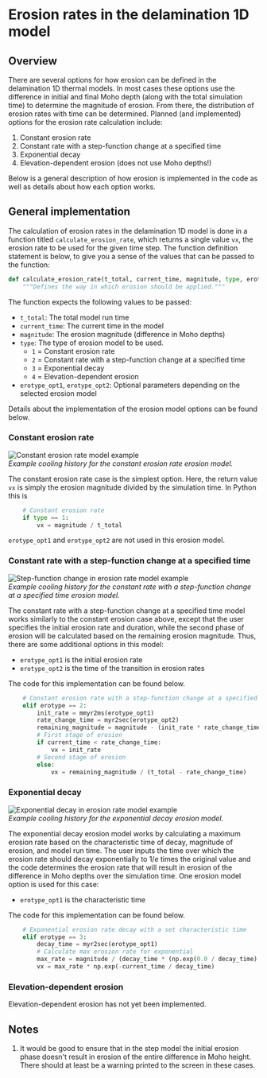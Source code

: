 # Erosion rates in the delamination 1D model

## Overview

There are several options for how erosion can be defined in the delamination 1D thermal models. In most cases these options use the difference in initial and final Moho depth (along with the total simulation time) to determine the magnitude of erosion. From there, the distribution of erosion rates with time can be determined. Planned (and implemented) options for the erosion rate calculation include:

1. Constant erosion rate
2. Constant rate with a step-function change at a specified time
3. Exponential decay
4. Elevation-dependent erosion (does not use Moho depths!)

Below is a general description of how erosion is implemented in the code as well as details about how each option works.

## General implementation

The calculation of erosion rates in the delamination 1D model is done in a function titled `calculate_erosion_rate`, which returns a single value `vx`, the erosion rate to be used for the given time step. The function definition statement is below, to give you a sense of the values that can be passed to the function:

```python
def calculate_erosion_rate(t_total, current_time, magnitude, type, erotype_opt1, erotype_opt2):
    """Defines the way in which erosion should be applied."""
```

The function expects the following values to be passed:

- `t_total`: The total model run time
- `current_time`: The current time in the model
- `magnitude`: The erosion magnitude (difference in Moho depths)
- `type`: The type of erosion model to be used.
  - `1` = Constant erosion rate
  - `2` = Constant rate with a step-function change at a specified time
  - `3` = Exponential decay
  - `4` = Elevation-dependent erosion
- `erotype_opt1`, `erotype_opt2`: Optional parameters depending on the selected erosion model

Details about the implementation of the erosion model options can be found below.

### Constant erosion rate

![Constant erosion rate model example](https://github.com/HUGG/delamination-1D/blob/main/png/cooling_hist_erotype1.png)<br/>
*Example cooling history for the constant erosion rate erosion model.*

The constant erosion rate case is the simplest option. Here, the return value `vx` is simply the erosion magnitude divided by the simulation time. In Python this is

```python
    # Constant erosion rate
    if type == 1:
        vx = magnitude / t_total
```

`erotype_opt1` and `erotype_opt2` are not used in this erosion model.

### Constant rate with a step-function change at a specified time

![Step-function change in erosion rate model example](https://github.com/HUGG/delamination-1D/blob/main/png/cooling_hist_erotype2.png)<br/>
*Example cooling history for the constant rate with a step-function change at a specified time erosion model.*

The constant rate with a step-function change at a specified time model works similarly to the constant erosion case above, except that the user specifies the initial erosion rate and duration, while the second phase of erosion will be calculated based on the remaining erosion magnitude. Thus, there are some additional options in this model:

- `erotype_opt1` is the initial erosion rate
- `erotype_opt2` is the time of the transition in erosion rates

The code for this implementation can be found below.

```python
    # Constant erosion rate with a step-function change at a specified time
    elif erotype == 2:
        init_rate = mmyr2ms(erotype_opt1)
        rate_change_time = myr2sec(erotype_opt2)
        remaining_magnitude = magnitude - (init_rate * rate_change_time)
        # First stage of erosion
        if current_time < rate_change_time:
            vx = init_rate
        # Second stage of erosion
        else:
            vx = remaining_magnitude / (t_total - rate_change_time)
```

### Exponential decay

![Exponential decay in erosion rate model example](https://github.com/HUGG/delamination-1D/blob/main/png/cooling_hist_erotype3.png)<br/>
*Example cooling history for the exponential decay erosion model.*

The exponential decay erosion model works by calculating a maximum erosion rate based on the characteristic time of decay, magnitude of erosion, and model run time. The user inputs the time over which the erosion rate should decay exponentially to $1/e$ times the original value and the code determines the erosion rate that will result in erosion of the difference in Moho depths over the simulation time. One erosion model option is used for this case:

- `erotype_opt1` is the characteristic time

The code for this implementation can be found below.

```python
    # Exponential erosion rate decay with a set characteristic time
    elif erotype == 3:
        decay_time = myr2sec(erotype_opt1)
        # Calculate max erosion rate for exponential
        max_rate = magnitude / (decay_time * (np.exp(0.0 / decay_time) - np.exp(-t_total / decay_time)))
        vx = max_rate * np.exp(-current_time / decay_time)
```

### Elevation-dependent erosion

Elevation-dependent erosion has not yet been implemented.

## Notes

1. It would be good to ensure that in the step model the initial erosion phase doesn't result in erosion of the entire difference in Moho height. There should at least be a warning printed to the screen in these cases.
